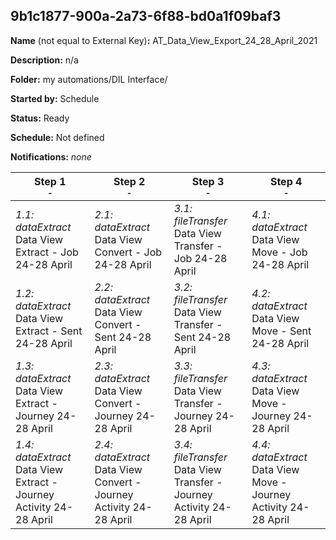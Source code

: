 ## 9b1c1877-900a-2a73-6f88-bd0a1f09baf3

**Name** (not equal to External Key)**:** AT_Data_View_Export_24_28_April_2021

**Description:** n/a

**Folder:** my automations/DIL Interface/

**Started by:** Schedule

**Status:** Ready

**Schedule:** Not defined

**Notifications:** _none_


| Step 1<br>_<small>-</small>_ | Step 2<br>_<small>-</small>_ | Step 3<br>_<small>-</small>_ | Step 4<br>_<small>-</small>_ |
| --- | --- | --- | --- |
| _1.1: dataExtract_<br>Data View Extract - Job 24-28 April | _2.1: dataExtract_<br>Data View Convert - Job 24-28 April | _3.1: fileTransfer_<br>Data View Transfer - Job 24-28 April | _4.1: dataExtract_<br>Data View Move - Job 24-28 April |
| _1.2: dataExtract_<br>Data View Extract - Sent 24-28 April | _2.2: dataExtract_<br>Data View Convert - Sent 24-28 April | _3.2: fileTransfer_<br>Data View Transfer - Sent 24-28 April | _4.2: dataExtract_<br>Data View Move - Sent 24-28 April |
| _1.3: dataExtract_<br>Data View Extract - Journey 24-28 April | _2.3: dataExtract_<br>Data View Convert - Journey 24-28 April | _3.3: fileTransfer_<br>Data View Transfer - Journey 24-28 April | _4.3: dataExtract_<br>Data View Move - Journey 24-28 April |
| _1.4: dataExtract_<br>Data View Extract - Journey Activity 24-28 April | _2.4: dataExtract_<br>Data View Convert - Journey Activity 24-28 April | _3.4: fileTransfer_<br>Data View Transfer - Journey Activity 24-28 April | _4.4: dataExtract_<br>Data View Move - Journey Activity 24-28 April |
